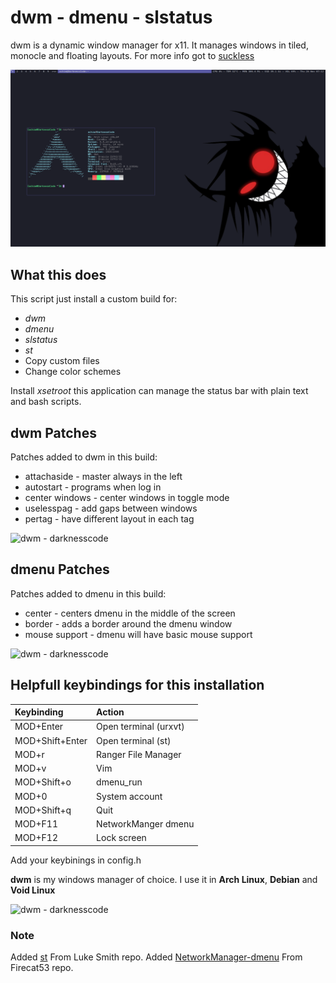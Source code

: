 # dwm - dmenu - slstatus

dwm is a dynamic window manager for x11. It manages windows in tiled, monocle and floating layouts. For more info got to [suckless](https://suckless.org/dwm)

![dwm - darknesscode](/config-files/dwm-arch-linux.png)

## What this does

This script just install a custom build for:

* *dwm*
* *dmenu*
* *slstatus*
* *st*
* Copy custom files
* Change color schemes

Install *xsetroot* this application can manage the status bar with plain text and bash scripts.

## dwm Patches

Patches added to dwm in this build:

* attachaside - master always in the left
* autostart - programs when log in
* center windows - center windows in toggle mode
* uselesspag - add gaps between windows
* pertag - have different layout in each tag

![dwm - darknesscode](https://github.com/codedarkness/dwm-slstatus/blob/master/config-files/dwm-void-linux.png)

## dmenu Patches

Patches added to dmenu in this build:

* center - centers dmenu in the middle of the screen
* border - adds a border around the dmenu window
* mouse support - dmenu will have basic mouse support

![dwm - darknesscode](https://github.com/codedarkness/dwm-slstatus/blob/master/config-files/dwm.png)

## Helpfull keybindings for this installation

| Keybinding      | Action                |
| :---------      | :------------------   |
| MOD+Enter       | Open terminal (urxvt) |
| MOD+Shift+Enter | Open terminal (st)    |
| MOD+r           | Ranger File Manager   |
| MOD+v           | Vim                   |
| MOD+Shift+o     | dmenu_run             |
| MOD+0           | System account        |
| MOD+Shift+q     | Quit                  |
| MOD+F11         | NetworkManger dmenu   |
| MOD+F12         | Lock screen           |

Add your keybinings in config.h

**dwm** is my windows manager of choice. I use it in **Arch Linux**, **Debian** and **Void Linux**

![dwm - darknesscode](https://github.com/codedarkness/dwm-slstatus/blob/master/config-files/dwm-debian.png)

### Note

Added [st](https://github.com/LukeSmithxyz/st) From Luke Smith repo.
Added [NetworkManager-dmenu](https://github.com/firecat53/networkmanager-dmenu) From Firecat53 repo.
